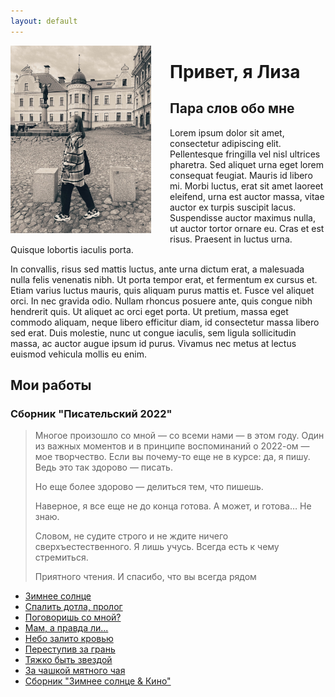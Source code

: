 ```yaml
---
layout: default
---
```


<style>
   .leftimg {
    float:left;
    margin: 0px 30px 15px 0;
   }
   .rightimg  {
    float: right;
    margin: 14px 0 14px 14px;
   }
  </style>


<img src="assets/images/liza1.jpg" width="225" class="leftimg">

# Привет, я Лиза

## Пара слов обо мне

Lorem ipsum dolor sit amet, consectetur adipiscing elit. Pellentesque fringilla vel nisl ultrices pharetra. Sed aliquet urna eget lorem consequat feugiat. Mauris id libero mi. Morbi luctus, erat sit amet laoreet eleifend, urna est auctor massa, vitae auctor ex turpis suscipit lacus. Suspendisse auctor maximus nulla, ut auctor tortor ornare eu. Cras et est risus. Praesent in luctus urna. Quisque lobortis iaculis porta.

In convallis, risus sed mattis luctus, ante urna dictum erat, a malesuada nulla felis venenatis nibh. Ut porta tempor erat, et fermentum ex cursus et. Etiam varius luctus mauris, quis aliquam purus mattis et. Fusce vel aliquet orci. In nec gravida odio. Nullam rhoncus posuere ante, quis congue nibh hendrerit quis. Ut aliquet ac orci eget porta. Ut pretium, massa eget commodo aliquam, neque libero efficitur diam, id consectetur massa libero sed erat. Duis molestie, nunc ut congue iaculis, sem ligula sollicitudin massa, ac auctor augue ipsum id purus. Vivamus nec metus at lectus euismod vehicula mollis eu enim.

## Мои работы

### Сборник "Писательский 2022"

> Многое произошло со мной — со всеми нами — в этом году. Один из важных моментов и в принципе воспоминаний о 2022-ом — мое творчество. Если вы почему-то еще не в курсе: да, я пишу. Ведь это так здорово — писать. 
> 
> Но еще более здорово — делиться тем, что пишешь. 
> 
> Наверное, я все еще не до конца готова. А может, и готова… Не знаю. 
> 
> Словом, не судите строго и не ждите ничего сверхъестественного. Я лишь учусь. Всегда есть к чему стремиться. 
>
> Приятного чтения. И спасибо, что вы всегда рядом

* [Зимнее солнце](winter_sun.md)
* [Спалить дотла, пролог](burn_down_prologue.md)
* [Поговоришь со мной?](speak_with_me.md)
* [Мам, а правда ли...](mum_is_it_true.md)
* [Небо залито кровью](sky_in_blood.md)
* [Переступив за грань](cross_the_line.md)
* [Тяжко быть звездой](hard_to_be_star.md)
* [За чашкой мятного чая](mint_tea.md)
* [Сборник "Зимнее солнце & Кино"](wsk_dance.md)
